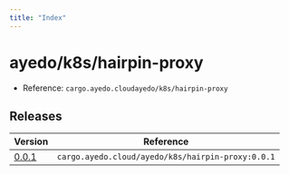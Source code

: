 ```yaml
---
title: "Index"
---
```



# ayedo/k8s/hairpin-proxy

- Reference: `cargo.ayedo.cloudayedo/k8s/hairpin-proxy`

## Releases 

| Version  | Reference | 
|---|---|
| [0.0.1](releases/0.0.1) | `cargo.ayedo.cloud/ayedo/k8s/hairpin-proxy:0.0.1` |
